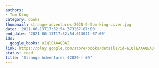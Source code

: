 ```yaml
---
authors:
- Tom King
category: books
thumbnail: strange-adventures-2020-9-tom-king-cover.jpg
date: '2021-06-13T17:32:54.373267-07:00'
end_date: '2021-06-13T17:32:54.613041-07:00'
ids:
  google_books: a1QlEAAAQBAJ
link: https://play.google.com/store/books/details?id=a1QlEAAAQBAJ
status: read
title: 'Strange Adventures (2020-) #9'
---
```

